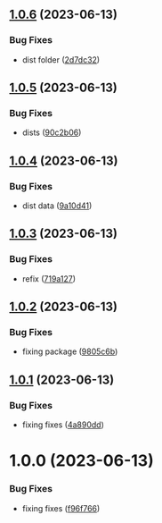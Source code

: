 ## [1.0.6](https://github.com/feder240516/npm-test/compare/v1.0.5...v1.0.6) (2023-06-13)


### Bug Fixes

* dist folder ([2d7dc32](https://github.com/feder240516/npm-test/commit/2d7dc32b0b6792cffb4f3ec7fa1d8a456be9cdce))

## [1.0.5](https://github.com/feder240516/npm-test/compare/v1.0.4...v1.0.5) (2023-06-13)


### Bug Fixes

* dists ([90c2b06](https://github.com/feder240516/npm-test/commit/90c2b06393993826db01fd9a4ab49a052c9eb41a))

## [1.0.4](https://github.com/feder240516/npm-test/compare/v1.0.3...v1.0.4) (2023-06-13)


### Bug Fixes

* dist data ([9a10d41](https://github.com/feder240516/npm-test/commit/9a10d4102e49e2eae63f5a82d410985675f78bb8))

## [1.0.3](https://github.com/feder240516/npm-test/compare/v1.0.2...v1.0.3) (2023-06-13)


### Bug Fixes

* refix ([719a127](https://github.com/feder240516/npm-test/commit/719a1275da7ecc479f687bd4011b5447bdce3680))

## [1.0.2](https://github.com/feder240516/npm-test/compare/v1.0.1...v1.0.2) (2023-06-13)


### Bug Fixes

* fixing package ([9805c6b](https://github.com/feder240516/npm-test/commit/9805c6b85fe52e73ebe031eadef5f080a3e9c2c0))

## [1.0.1](https://github.com/feder240516/npm-test/compare/v1.0.0...v1.0.1) (2023-06-13)


### Bug Fixes

* fixing fixes ([4a890dd](https://github.com/feder240516/npm-test/commit/4a890ddbf874851c50b46b067ac8217d1dba2479))

# 1.0.0 (2023-06-13)


### Bug Fixes

* fixing fixes ([f96f766](https://github.com/feder240516/npm-test/commit/f96f7664c21896ece89086002e5b6f9ab72917d5))
